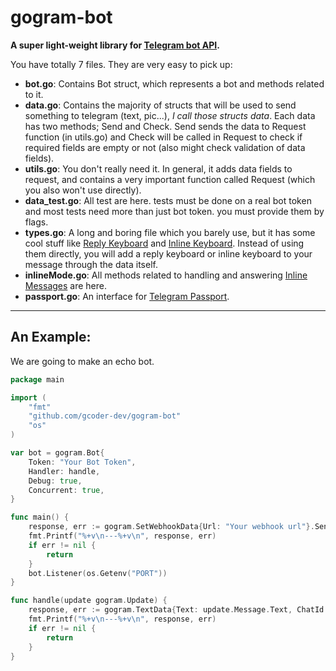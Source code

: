 # gogram-bot

**A super light-weight library for [Telegram bot API](https://core.telegram.org/bots/api).**


You have totally 7 files. They are very easy to pick up:

* **bot.go**: Contains Bot struct, which represents a bot and methods related to it.
* **data.go**: Contains the majority of structs that will be used to send something to telegram
(text, pic...), *I call those structs data*. Each data has two methods; Send and Check. 
Send sends the data to Request function (in utils.go) and Check will be called in Request to check
if required fields are empty or not (also might check validation of data fields).
* **utils.go**: You don't really need it. In general, it adds data fields to request, and contains a very 
important function called Request (which you also won't use directly).
* **data_test.go**: All test are here. tests must be done on a real bot token and most tests need more than
just bot token. you must provide them by flags.
* **types.go**: A long and boring file which you barely use, but it has some cool stuff like 
[Reply Keyboard](https://core.telegram.org/bots#keyboards) and 
[Inline Keyboard](https://core.telegram.org/bots#inline-keyboards-and-on-the-fly-updating). 
Instead of using them directly, you will add a reply keyboard or inline keyboard to your message
through the data itself.
* **inlineMode.go**: All methods related to handling and answering 
[Inline Messages](https://core.telegram.org/bots/inline) are here.
* **passport.go**: An interface for [Telegram Passport](https://core.telegram.org/bots/api#telegram-passport).
***

## An Example:

We are going to make an echo bot.
```go
package main

import (
	"fmt"
	"github.com/gcoder-dev/gogram-bot"
	"os"
)

var bot = gogram.Bot{
	Token: "Your Bot Token", 
	Handler: handle, 
	Debug: true,
	Concurrent: true,
}

func main() {
	response, err := gogram.SetWebhookData{Url: "Your webhook url"}.Send(bot)
	fmt.Printf("%+v\n---%+v\n", response, err)
	if err != nil {
		return
	}
	bot.Listener(os.Getenv("PORT"))
}

func handle(update gogram.Update) {
	response, err := gogram.TextData{Text: update.Message.Text, ChatId: update.Message.Chat.Id}.Send(bot)
	fmt.Printf("%+v\n---%+v\n", response, err)
	if err != nil {
		return
	}
}
```